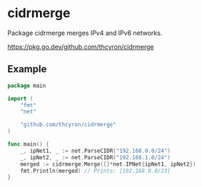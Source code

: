# cidrmerge

Package cidrmerge merges IPv4 and IPv6 networks.

https://pkg.go.dev/github.com/thcyron/cidrmerge

## Example

```go
package main

import (
    "fmt"
    "net"

    "github.com/thcyron/cidrmerge"
)

func main() {
    _, ipNet1, _ := net.ParseCIDR("192.168.0.0/24")
    _, ipNet2, _ := net.ParseCIDR("192.168.1.0/24")
    merged := cidrmerge.Merge([]*net.IPNet{ipNet1, ipNet2})
    fmt.Println(merged) // Prints: [192.168.0.0/23]
}
```
